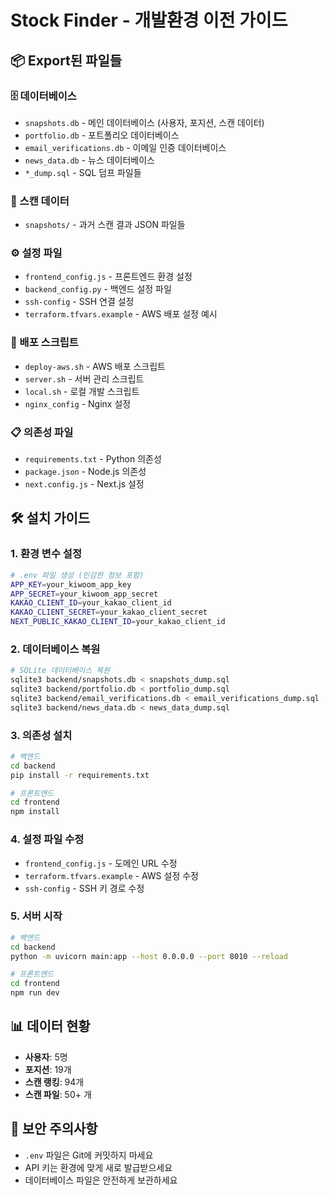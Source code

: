 # Stock Finder - 개발환경 이전 가이드

## 📦 Export된 파일들

### 🗄️ 데이터베이스
- `snapshots.db` - 메인 데이터베이스 (사용자, 포지션, 스캔 데이터)
- `portfolio.db` - 포트폴리오 데이터베이스
- `email_verifications.db` - 이메일 인증 데이터베이스
- `news_data.db` - 뉴스 데이터베이스
- `*_dump.sql` - SQL 덤프 파일들

### 📁 스캔 데이터
- `snapshots/` - 과거 스캔 결과 JSON 파일들

### ⚙️ 설정 파일
- `frontend_config.js` - 프론트엔드 환경 설정
- `backend_config.py` - 백엔드 설정 파일
- `ssh-config` - SSH 연결 설정
- `terraform.tfvars.example` - AWS 배포 설정 예시

### 🚀 배포 스크립트
- `deploy-aws.sh` - AWS 배포 스크립트
- `server.sh` - 서버 관리 스크립트
- `local.sh` - 로컬 개발 스크립트
- `nginx_config` - Nginx 설정

### 📋 의존성 파일
- `requirements.txt` - Python 의존성
- `package.json` - Node.js 의존성
- `next.config.js` - Next.js 설정

## 🛠️ 설치 가이드

### 1. 환경 변수 설정
```bash
# .env 파일 생성 (민감한 정보 포함)
APP_KEY=your_kiwoom_app_key
APP_SECRET=your_kiwoom_app_secret
KAKAO_CLIENT_ID=your_kakao_client_id
KAKAO_CLIENT_SECRET=your_kakao_client_secret
NEXT_PUBLIC_KAKAO_CLIENT_ID=your_kakao_client_id
```

### 2. 데이터베이스 복원
```bash
# SQLite 데이터베이스 복원
sqlite3 backend/snapshots.db < snapshots_dump.sql
sqlite3 backend/portfolio.db < portfolio_dump.sql
sqlite3 backend/email_verifications.db < email_verifications_dump.sql
sqlite3 backend/news_data.db < news_data_dump.sql
```

### 3. 의존성 설치
```bash
# 백엔드
cd backend
pip install -r requirements.txt

# 프론트엔드
cd frontend
npm install
```

### 4. 설정 파일 수정
- `frontend_config.js` - 도메인 URL 수정
- `terraform.tfvars.example` - AWS 설정 수정
- `ssh-config` - SSH 키 경로 수정

### 5. 서버 시작
```bash
# 백엔드
cd backend
python -m uvicorn main:app --host 0.0.0.0 --port 8010 --reload

# 프론트엔드
cd frontend
npm run dev
```

## 📊 데이터 현황
- **사용자**: 5명
- **포지션**: 19개
- **스캔 랭킹**: 94개
- **스캔 파일**: 50+ 개

## 🔐 보안 주의사항
- `.env` 파일은 Git에 커밋하지 마세요
- API 키는 환경에 맞게 새로 발급받으세요
- 데이터베이스 파일은 안전하게 보관하세요

